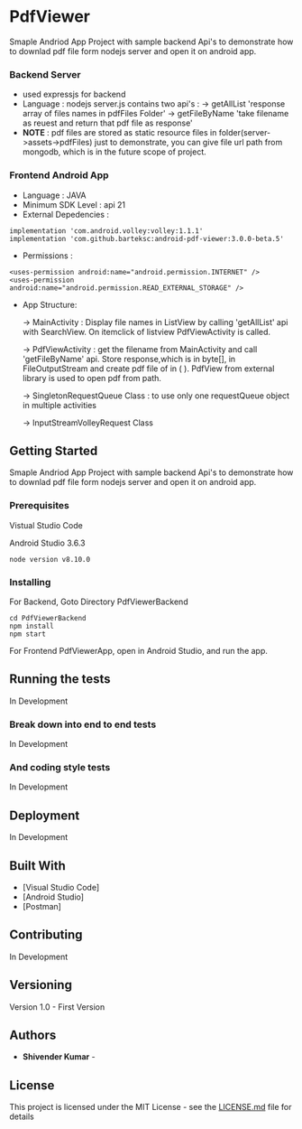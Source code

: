 # PdfViewer

Smaple Andriod App Project with sample backend Api's to demonstrate how to downlad pdf file form nodejs server and open it on android app.

### Backend Server

* used expressjs for backend
* Language : nodejs
server.js contains two api's :
 -> getAllList 'response array of files names in pdfFiles Folder'
 -> getFileByName 'take filename as reuest and return that pdf file as response'
* **NOTE** : pdf files are stored as static resource files in folder(server->assets->pdfFiles) just to demonstrate, you can give file url path from mongodb, which is in the future scope of project.

 ### Frontend Android App 
 
 * Language : JAVA
 * Minimum SDK Level : api 21
 * External Depedencies : 
 ```
 implementation 'com.android.volley:volley:1.1.1'
 implementation 'com.github.barteksc:android-pdf-viewer:3.0.0-beta.5'
 ```
 * Permissions :
 ```
 <uses-permission android:name="android.permission.INTERNET" />
 <uses-permission android:name="android.permission.READ_EXTERNAL_STORAGE" />
```
 * App Structure:
 
     -> MainActivity    : Display file names in ListView by calling 'getAllList' api with SearchView. On itemclick of listview                           PdfViewActivity is called.
     
     -> PdfViewActivity : get the filename from MainActivity and call 'getFileByName' api.
                          Store response,which is in byte[], in FileOutputStream and create pdf file of in ( ).
                          PdfView from external library is used to open pdf from path.
                          
     -> SingletonRequestQueue Class : to use only one requestQueue object in multiple activities
     
     -> InputStreamVolleyRequest Class
 
 ###

## Getting Started
Smaple Andriod App Project with sample backend Api's to demonstrate how to downlad pdf file form nodejs server and open it on android app.

### Prerequisites

Vistual Studio Code

Android Studio 3.6.3


```
node version v8.10.0
```

### Installing

For Backend, Goto Directory PdfViewerBackend

```
cd PdfViewerBackend
npm install
npm start
```

For Frontend PdfViewerApp, open in Android Studio, and run the app.

## Running the tests

In Development

### Break down into end to end tests

In Development

### And coding style tests

In Development

## Deployment

In Development

## Built With

* [Visual Studio Code]
* [Android Studio]
* [Postman]

## Contributing

In Development

## Versioning

Version 1.0 - First Version

## Authors

* **Shivender Kumar** - 

## License

This project is licensed under the MIT License - see the [LICENSE.md](LICENSE.md) file for details

